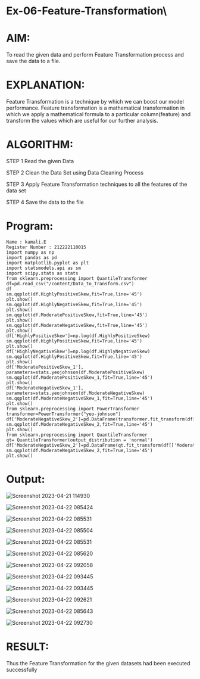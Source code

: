 # Ex-06-Feature-Transformation\

# AIM:
To read the given data and perform Feature Transformation process and save the data to a file.

# EXPLANATION:
Feature Transformation is a technique by which we can boost our model performance. Feature transformation is a mathematical transformation in which we apply a mathematical formula to a particular column(feature) and transform the values which are useful for our further analysis.

# ALGORITHM:
STEP 1 Read the given Data

STEP 2 Clean the Data Set using Data Cleaning Process

STEP 3 Apply Feature Transformation techniques to all the features of the data set

STEP 4 Save the data to the file

# Program:
~~~
Name : kamali.E
Register Number : 212222110015
import numpy as np
import pandas as pd
import matplotlib.pyplot as plt
import statsmodels.api as sm
import scipy.stats as stats
from sklearn.preprocessing import QuantileTransformer
df=pd.read_csv("/content/Data_to_Transform.csv")
df
sm.qqplot(df.HighlyPositiveSkew,fit=True,line='45')
plt.show()
sm.qqplot(df.HighlyNegativeSkew,fit=True,line='45')
plt.show()
sm.qqplot(df.ModeratePositiveSkew,fit=True,line='45')
plt.show()
sm.qqplot(df.ModerateNegativeSkew,fit=True,line='45')
plt.show()
df['HighlyPositiveSkew']=np.log(df.HighlyPositiveSkew)
sm.qqplot(df.HighlyPositiveSkew,fit=True,line='45')
plt.show()
df['HighlyNegativeSkew']=np.log(df.HighlyNegativeSkew)
sm.qqplot(df.HighlyPositiveSkew,fit=True,line='45')
plt.show()
df['ModeratePositiveSkew_1'], parameters=stats.yeojohnson(df.ModeratePositiveSkew)
sm.qqplot(df.ModeratePositiveSkew_1,fit=True,line='45')
plt.show()
df['ModerateNegativeSkew_1'], parameters=stats.yeojohnson(df.ModerateNegativeSkew)
sm.qqplot(df.ModerateNegativeSkew_1,fit=True,line='45')
plt.show()
from sklearn.preprocessing import PowerTransformer
transformer=PowerTransformer("yeo-johnson")
df['ModerateNegativeSkew_2']=pd.DataFrame(transformer.fit_transform(df[['ModerateNegativeSkew']]))
sm.qqplot(df.ModerateNegativeSkew_2,fit=True,line='45')
plt.show()
from sklearn.preprocessing import QuantileTransformer
qt= QuantileTransformer(output_distribution = 'normal')
df['ModerateNegativeSkew_2']=pd.DataFrame(qt.fit_transform(df[['ModerateNegativeSkew']]))
sm.qqplot(df.ModerateNegativeSkew_2,fit=True,line='45')
plt.show()
~~~

# Output:
![Screenshot 2023-04-21 114930](https://user-images.githubusercontent.com/120567837/233759699-3ac1e8f8-8bb6-48f2-b008-89f7278a42f7.png)

![Screenshot 2023-04-22 085424](https://user-images.githubusercontent.com/120567837/233759752-26930bf5-5ed9-406f-a945-cdcc223eed40.png)

![Screenshot 2023-04-22 085531](https://user-images.githubusercontent.com/120567837/233760285-1680e6e1-1959-44d4-9b58-92793604cb53.png)

![Screenshot 2023-04-22 085504](https://user-images.githubusercontent.com/120567837/233760340-a39ec9f9-730f-41e5-9469-255d72614a09.png)

![Screenshot 2023-04-22 085531](https://user-images.githubusercontent.com/120567837/233760444-906f00fc-7dc9-42c9-a755-6f444c5d4ffb.png)

![Screenshot 2023-04-22 085620](https://user-images.githubusercontent.com/120567837/233770443-2b0441ff-d67a-4ac6-b8d8-ad50b060bd3d.png)


![Screenshot 2023-04-22 092058](https://user-images.githubusercontent.com/120567837/233760837-2abaf290-800b-45b5-b96a-d21786391f27.png)

![Screenshot 2023-04-22 093445](https://user-images.githubusercontent.com/120567837/233761384-27f243d1-6c57-49cb-9c5f-20ce14f1f3f8.png)

![Screenshot 2023-04-22 093445](https://user-images.githubusercontent.com/120567837/233761405-2e72f4dc-9feb-4a4a-8498-bf6c02f1376a.png)

![Screenshot 2023-04-22 092621](https://user-images.githubusercontent.com/120567837/233761010-6e36c480-bbbe-4538-b231-5a80824d7e81.png)

![Screenshot 2023-04-22 085643](https://user-images.githubusercontent.com/120567837/233760934-76363606-d737-4393-8eef-a869711d86a2.png)

![Screenshot 2023-04-22 092730](https://user-images.githubusercontent.com/120567837/233761081-81f453f1-d548-4be3-b670-9e3e5b0ce9d7.png)

# RESULT:
Thus the Feature Transformation for the given datasets had been executed successfully


















